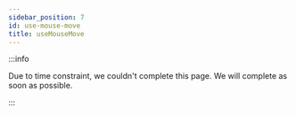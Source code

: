 ```yaml
---
sidebar_position: 7
id: use-mouse-move
title: useMouseMove
---
```


:::info

Due to time constraint, we couldn't complete this page. We will complete as soon as possible.

:::
